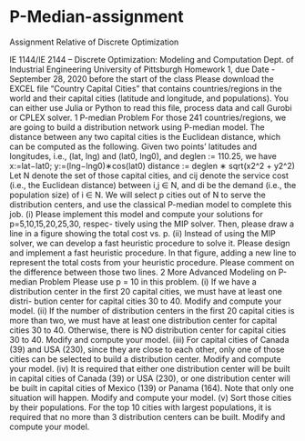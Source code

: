 # P-Median-assignment
Assignment Relative of Discrete Optimization

IE 1144/IE 2144 – Discrete Optimization: Modeling and Computation
Dept. of Industrial Engineering University of Pittsburgh
Homework 1, due Date - September 28, 2020 before the start of the class
Please download the EXCEL file “Country Capital Cities” that contains countries/regions in the world and their capital cities (latitude and longitude, and populations). You can either use Julia or Python to read this file, process data and call Gurobi or CPLEX solver.
1 P-median Problem
For those 241 countries/regions, we are going to build a distribution network using P-median model. The distance between any two capital cities is the Euclidean distance, which can be computed as the following.
Given two points’ latitudes and longitudes, i.e., (lat, lng) and (lat0, lng0), and deglen := 110.25, we have
x:=lat−lat0; y:=(lng−lng0)∗cos(lat0)
distance := deglen ∗ sqrt(x2^2 + y2^2)
Let N denote the set of those capital cities, and cij denote the service cost (i.e., the Euclidean distance) between i,j ∈ N, and di be the demand (i.e., the population size) of i ∈ N. We will select p cities out of N to serve the distribution centers, and use the classical P-median model to complete this job.
(i) Please implement this model and compute your solutions for p=5,10,15,20,25,30, respec- tively using the MIP solver. Then, please draw a line in a figure showing the total cost vs. p.
(ii) Instead of using the MIP solver, we can develop a fast heuristic procedure to solve it. Please design and implement a fast heuristic procedure. In that figure, adding a new line to represent the total costs from your heuristic procedure. Please comment on the difference between those two lines.
2 More Advanced Modeling on P-median Problem
Please use p = 10 in this problem.
(i) If we have a distribution center in the first 20 capital cities, we must have at least one distri- bution center for capital cities 30 to 40. Modify and compute your model.
(ii) If the number of distribution centers in the first 20 capital cities is more than two, we must have at least one distribution center for capital cities 30 to 40. Otherwise, there is NO distribution center for capital cities 30 to 40. Modify and compute your model.
(iii) For capital cities of Canada (39) and USA (230), since they are close to each other, only one of those cities can be selected to build a distribution center. Modify and compute your model. (iv) It is required that either one distribution center will be built in capital cities of Canada (39)
or USA (230), or one distribution center will be built in capital cities of Mexico (139) or Panama (164). Note that only one situation will happen. Modify and compute your model.
(v) Sort those cities by their populations. For the top 10 cities with largest populations, it is required that no more than 3 distribution centers can be built. Modify and compute your model.
